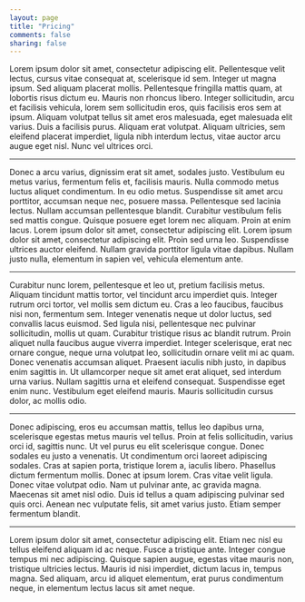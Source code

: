```yaml
---
layout: page
title: "Pricing"
comments: false
sharing: false
---
```


Lorem ipsum dolor sit amet, consectetur adipiscing elit. Pellentesque velit lectus, cursus vitae consequat at, scelerisque id sem. Integer ut magna ipsum. Sed aliquam placerat mollis. Pellentesque fringilla mattis quam, at lobortis risus dictum eu. Mauris non rhoncus libero. Integer sollicitudin, arcu et facilisis vehicula, lorem sem sollicitudin eros, quis facilisis eros sem at ipsum. Aliquam volutpat tellus sit amet eros malesuada, eget malesuada elit varius. Duis a facilisis purus. Aliquam erat volutpat. Aliquam ultricies, sem eleifend placerat imperdiet, ligula nibh interdum lectus, vitae auctor arcu augue eget nisl. Nunc vel ultrices orci.

---

Donec a arcu varius, dignissim erat sit amet, sodales justo. Vestibulum eu metus varius, fermentum felis et, facilisis mauris. Nulla commodo metus luctus aliquet condimentum. In eu odio metus. Suspendisse sit amet arcu porttitor, accumsan neque nec, posuere massa. Pellentesque sed lacinia lectus. Nullam accumsan pellentesque blandit. Curabitur vestibulum felis sed mattis congue. Quisque posuere eget lorem nec aliquam. Proin at enim lacus. Lorem ipsum dolor sit amet, consectetur adipiscing elit. Lorem ipsum dolor sit amet, consectetur adipiscing elit. Proin sed urna leo. Suspendisse ultrices auctor eleifend. Nullam gravida porttitor ligula vitae dapibus. Nullam justo nulla, elementum in sapien vel, vehicula elementum ante.

---

Curabitur nunc lorem, pellentesque et leo ut, pretium facilisis metus. Aliquam tincidunt mattis tortor, vel tincidunt arcu imperdiet quis. Integer rutrum orci tortor, vel mollis sem dictum eu. Cras a leo faucibus, faucibus nisi non, fermentum sem. Integer venenatis neque ut dolor luctus, sed convallis lacus euismod. Sed ligula nisi, pellentesque nec pulvinar sollicitudin, mollis ut quam. Curabitur tristique risus ac blandit rutrum. Proin aliquet nulla faucibus augue viverra imperdiet. Integer scelerisque, erat nec ornare congue, neque urna volutpat leo, sollicitudin ornare velit mi ac quam. Donec venenatis accumsan aliquet. Praesent iaculis nibh justo, in dapibus enim sagittis in. Ut ullamcorper neque sit amet erat aliquet, sed interdum urna varius. Nullam sagittis urna et eleifend consequat. Suspendisse eget enim nunc. Vestibulum eget eleifend mauris. Mauris sollicitudin cursus dolor, ac mollis odio.

---

Donec adipiscing, eros eu accumsan mattis, tellus leo dapibus urna, scelerisque egestas metus mauris vel tellus. Proin at felis sollicitudin, varius orci id, sagittis nunc. Ut vel purus eu elit scelerisque congue. Donec sodales eu justo a venenatis. Ut condimentum orci laoreet adipiscing sodales. Cras at sapien porta, tristique lorem a, iaculis libero. Phasellus dictum fermentum mollis. Donec at ipsum lorem. Cras vitae velit ligula. Donec vitae volutpat odio. Nam ut pulvinar ante, ac gravida magna. Maecenas sit amet nisl odio. Duis id tellus a quam adipiscing pulvinar sed quis orci. Aenean nec vulputate felis, sit amet varius justo. Etiam semper fermentum blandit.

---

Lorem ipsum dolor sit amet, consectetur adipiscing elit. Etiam nec nisl eu tellus eleifend aliquam id ac neque. Fusce a tristique ante. Integer congue tempus mi nec adipiscing. Quisque sapien augue, egestas vitae mauris non, tristique ultricies lectus. Mauris id nisi imperdiet, dictum lacus in, tempus magna. Sed aliquam, arcu id aliquet elementum, erat purus condimentum neque, in elementum lectus lacus sit amet neque.